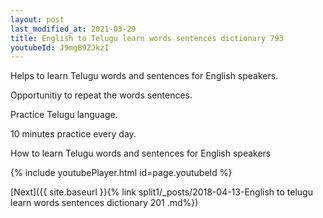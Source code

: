 ```yaml
---
layout: post
last_modified_at: 2021-03-29
title: English to Telugu learn words sentences dictionary 793 
youtubeId: J9mgB9ZJkzI
---
```

 
 
Helps to learn Telugu words and sentences for English speakers.

Opportunitiy to repeat the words sentences. 

Practice Telugu language. 
 
10 minutes practice every day. 
 
How to learn Telugu words and sentences for English speakers 
 
{% include youtubePlayer.html id=page.youtubeId %}
 
 
[Next]({{ site.baseurl }}{% link  split1/_posts/2018-04-13-English to telugu learn words sentences dictionary 201 .md%})
 
